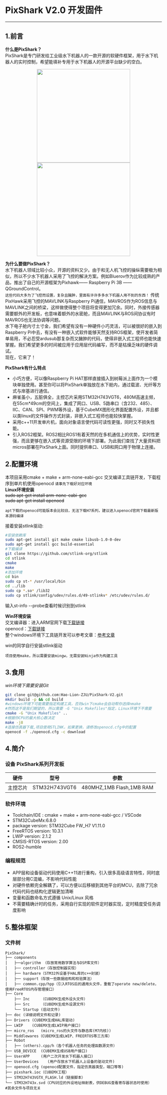# PixShark V2.0 开发固件
___
## 1.前言
**什么是PixShark？**</br>
PixShark是专门研发给工业级水下机器人的一款开源的软硬件框架，用于水下机器人的实时控制，希望能填补专用于水下机器人的开源平台缺少的空白。</br>
<center class="half">
<img src="doc/.image/PixShark-P.jpg"  width="300px">
<img src="doc/.image/PixShark-N.jpg"  width="300px">
</center>

**为什么要做PixShark？**</br>
水下机器人领域比较小众，开源的资料又少。由于和无人机飞控的操纵需要极为相似，所以不少水下机器人采用了飞控的解决方案。例如Bluerov作为比较成熟的产品，推出了自己的开源框架为Pixhawk—— Raspberry Pi 3B —— QGroundControl。</br>`这些代码大多为了飞控而设置，复杂且臃肿，里面有许许多多水下机器人用不到的东西！`
传统PixHawk采用飞控的MAVLINK与Raspberry Pi通信，MAVROS作为ROS信息与MAVLINK之间的桥梁，这样做使得整个项目将变得更加冗余。同时，外接传感器需要额外的开发板，也意味着额外的水密舱，而且MAVLINK与ROS间协议有时MAVROS也无法协调等问题。</br>
水下电子舱内寸土寸金，我们希望有没有一种硬件小巧灵活，可以被很好的嵌入到Raspberry Pi中去，有没有一种嵌入式软件能够天然支持ROS框架，使开发者简单易用，不必忍受ardusub那复杂而又臃肿的代码，使得非嵌入式工程师也能快速掌握。我们希望更多的时间被应用于应用层代码编写，而不是枯燥乏味的硬件调试。</br>现在，它来了！

**PixShark有什么特点**
- 小巧方便，可以像Raspberry Pi HAT那样直接插入到树莓派上面作为一个模块单独使用。甚至你可以将PixShark单独放在水下舱内，通过载波、光纤等方式与岸基进行通信。
- 麻雀虽小，五脏俱全，主控芯片采用STM32H743VGT6，480M高速主频，在55cm*49cm的空间上，集成了网口、USB、5路串口（含232、485）、IIC、CAN、SPI、PWM等外设，基于CubeMX图形化界面配置外设，并且都以类linux的文件操作方式封装，非嵌入式工程师也能较快掌握。
- 采用c++11开发单片机，面向对象语言使代码可读性更强，同时又不损失性能。
- 引入ROS2框架。ROS2相比ROS1有着天然的在多机通信上的优势，实时性更强，而且更够在嵌入式等资源受限的环境下部署。为此我们查找了大量资料把micros部署在PixShark上面。同时提供串口、USB和网口用于物理上连接。
## 2.配置环境
本项目采用cmake + make + arm-none-eabi-gcc 交叉编译工具链开发，下载程序到单片机使用openocd
`请事先下载好对应环境`</br>
**Linux环境安装**</br>
~~sudo apt-get install arm-none-eabi-gcc~~</br>
~~sudo apt-get install openocd~~

`apt下载的openocd可能版本会比较旧，无法下载H7系列，建议进入openocd官网下载最新版本源码编译`</br>

接着安装stlink驱动:
```bash
#安装依赖库
sudo apt-get install git make cmake libusb-1.0-0-dev
sudo apt-get install gcc build-essential
#下载编译
git clone https://github.com/stlink-org/stlink
cd stlink
cmake
make
#添加环境
cd bin
sudo cp st-* /usr/local/bin
cd ../lib
sudo cp *.so* /lib32
sudo cp stlink/config/udev/rules.d/49-stlinkv* /etc/udev/rules.d/
```

输入st-info --probe查看时候识别到stlink



**Win环境安装**</br>
交叉编译器：进入ARM官网下载[下载链接](https://developer.arm.com/downloads/-/gnu-rm)</br>
openocd：[下载链接](https://github.com/xpack-dev-tools/openocd-xpack/releases/)</br>
整个windows环境下工具链开发可以参考文章：[参考文章](https://zhuanlan.zhihu.com/p/576972892)</br>

win的同学自行安装stlink驱动

`项目使用make，所以需要安装mingw，无需安装Ninja作为构建工具`

## 3.食用
_win环境下需要安装Git_
```bash
git clone git@github.com:Hao-Lion-ZJU/PixShark-V2.git
mkdir build -p && cd build
#windows环境下可能需要指定构建工具，否则win下cmake会自动帮你选择nmake
#然而这不是我们期望的，所以需要 -G "Unix Makefiles"指定，Linux环境下不需要
cmake -G "Unix Makefiles" ..
#根据你CPU的最大核心数决定
make -j8
#连接仿真器下载,项目使用STLINK，如果更换，请修改openocd.cfg中的配置
openocd -f ./openocd.cfg -c download
```
## 4.简介
### 设备 PixShark系列开发板
|硬件|型号|参数|
|---|---|---|
|主控芯片|STM32H743VGT6|480MHZ,1MB Flash,1MB RAM|
### 软件环境

 - Toolchain/IDE : cmake + make + arm-none-eabi-gcc / VSCode
 - STM32CubeMx:6.8.0
 - package version: STM32Cube FW_H7 V1.11.0
 - FreeRTOS version: 10.3.1
 - LWIP version: 2.1.2
 - CMSIS-RTOS version: 2.00
 - ROS2-humble
### 编程规范
- APP层和设备驱动代码使用C++11进行重构，引入很多高级语言特性，同时底层部分用C混编，不影响代码性能
- 对硬件依赖完全解耦了，可以方便以后移植到其他平台的MCU，去除了冗余代码代码也结构化逻辑更加清晰
- 变量和函数命名方式遵循 Unix/Linux 风格
- 不需要精确计时的任务，采用自行实现的软件定时器实现，定时精度受任务调度影响

## 5.整体框架
### 文件树  
```
PixShark/
├── components
│   ├──algorithm （存放常用数学算法与DSP库文件）
│   ├── controller（存放控制器实现）
│   ├── hardware（STM32外设基于HAL库的c++封装）
│   ├── support（存放一些数据结构和校验算法）
│   ├── common.cpp/hpp（引入RTOS后的通用头文件，重载了operate new/delete，使用FreeRTOS内存管理接口）
├── Core
    ├── Inc		（CUBEMX生成外设头文件）
    ├── Src		（CUBEMX生成外设源文件）
    └── Startup	(启动文件)
├── doc	(详细说明文件和记录)
├── Drivers	(CUBEMX生成HAL库驱动)
├── LWIP	(CUBEMX生成LWIP用户接口)
├── micro_ros	(micro_ros的头文件与静态库(M7内核))
├── Middlewares（CUBEMX生成LWIP、FREERTOS等三方库）
├── Robot
│   ├── (others).cpp/h（各个机器人任务的处理函数源文件）
├── USB_DEVICE	(CUBEMX生成USB用户接口)
├── UserAPP	    (用户二次开发水下机器人接口)
├── UserDevices	   (用户存放水下机器人上设备的驱动文件)
├── openocd.cfg	(openocd配置文件，指定仿真器类型，端口等等)
├── pixshark.ioc（CUBEMX工程）
├── STM32H743VGTX_FLASH.ld（链接脚本）
└── STM32H743x.svd（CPU对应的外设地址映射表，供DEBUG查看寄存器状态时使用）
#其余文件与项目无关

```
